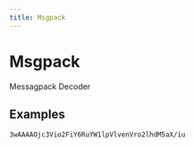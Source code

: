 ```yaml
---
title: Msgpack
---
```


# Msgpack

Messagpack Decoder

## Examples

```
3wAAAAOjc3Vio2FiY6RuYW1lpVlvenVro2lhdM5aX/iu
```